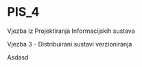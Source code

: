 PIS_4
=====

Vjezba iz Projektiranja Informacijskih sustava

Vjezba 3 - Distribuirani sustavi verzioniranja

Asdasd